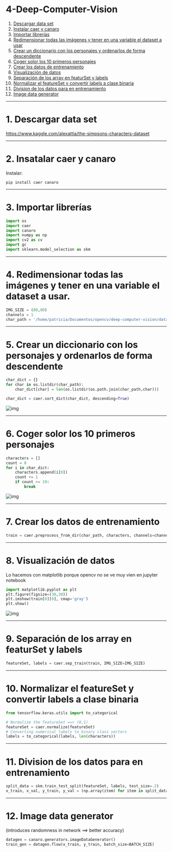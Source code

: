 # 4-Deep-Computer-Vision
1. [Descargar data set ](#schema1)
2. [Instalar caer y canaro ](#schema2)
3. [Importar librerías ](#schema3)
4. [Redimensionar todas las imágenes y tener en una variable el dataset a usar](#schema4)
5. [Crear un diccionario con los personajes y ordenarlos de forma descendente](#schema5)
6. [Coger solor los 10 primeros personajes](#schema6)
7. [Crear los datos de entrenamiento](#schema7)
8. [Visualización de datos  ](#schema8)
9. [Separación de los array en featurSet y labels](#schema9)
10. [Normalizar el featureSet y convertir labels a clase binaria](#schema10)
11. [Division de los datos para en entrenamiento](#schema11)
12. [Image data generator ](#schema12)

<hr>

<a name="schema1"></a>

# 1. Descargar data set

https://www.kaggle.com/alexattia/the-simpsons-characters-dataset


<hr>

<a name="schema2"></a>

# 2. Insatalar caer y canaro



Instalar:
~~~
pip install caer canaro
~~~

<hr>

<a name="schema3"></a>

# 3. Importar librerías

~~~python
import os
import caer
import canaro
import numpy as np
import cv2 as cv
import gc
import sklearn.model_selection as skm 
~~~
<hr>

<a name="schema4"></a>

# 4. Redimensionar todas las imágenes y tener en una variable el dataset a usar.

~~~python
IMG_SIZE = (80,80)
channels = 1
char_path = '/home/patricia/Documentos/opencv/deep-computer-vision/data/simpsons_dataset'
~~~
<hr>

<a name="schema5"></a>

# 5. Crear un diccionario con los personajes y ordenarlos de forma descendente
~~~python
char_dict = {}
for char in os.listdir(char_path):
    char_dict[char] = len(os.listdir(os.path.join(char_path,char)))

char_dict = caer.sort_dict(char_dict, descending=True)
~~~
![img](./images/001.png)

<hr>

<a name="schema6"></a>


# 6. Coger solor los 10 primeros personajes
~~~python
characters = []
count = 0
for i in char_dict:
    characters.append(i[0])
    count += 1
    if count >= 10:
        break
~~~

![img](./images/002.png)

<hr>

<a name="schema7"></a>

# 7. Crear los datos de entrenamiento
~~~python
train = caer.preprocess_from_dir(char_path, characters, channels=channels, IMG_SIZE=IMG_SIZE, isShuffle=True, verbose = 0)
~~~
<hr>

<a name="schema8"></a>

# 8. Visualización de datos  
Lo hacemos con matplotlib porque opencv no se ve muy vien en jupyter notebook
~~~python
import matplotlib.pyplot as plt
plt.figure(figsize=(30,30))
plt.imshow(train[0][0], cmap='gray')
plt.show()
~~~

![img](./images/003.png)


<hr>

<a name="schema9"></a>

# 9. Separación de los array en featurSet y labels
~~~python
featureSet, labels = caer.sep_train(train, IMG_SIZE=IMG_SIZE)
~~~

<hr>

<a name="schema10"></a>

# 10. Normalizar el featureSet y convertir labels a clase binaria
~~~python
from tensorflow.keras.utils import to_categorical

# Normalize the featureSet ==> (0,1)
featureSet = caer.normalize(featureSet)
# Converting numerical labels to binary class vectors
labels = to_categorical(labels, len(characters))
~~~
<hr>

<a name="schema11"></a>

# 11. Division de los datos para en entrenamiento
~~~python
split_data = skm.train_test_split(featureSet, labels, test_size=.2)
x_train, x_val, y_train, y_val = (np.array(item) for item in split_data)
~~~
<hr>

<a name="schema12"></a>

# 12. Image data generator 
(introduces randomness in network ==> better accuracy)
~~~python
datagen = canaro.generators.imageDataGenerator()
train_gen = datagen.flow(x_train, y_train, batch_size=BATCH_SIZE)
~~~